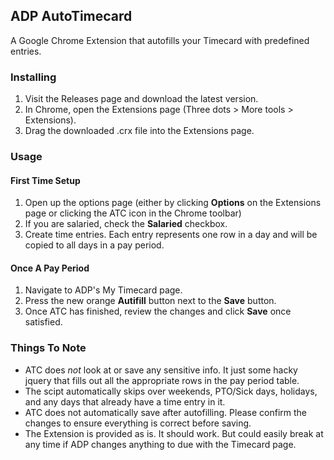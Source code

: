 ## ADP AutoTimecard

A Google Chrome Extension that autofills your Timecard with predefined entries. 

### Installing
1) Visit the Releases page and download the latest version.
2) In Chrome, open the Extensions page (Three dots > More tools > Extensions).
3) Drag the downloaded .crx file into the Extensions page.

### Usage
#### First Time Setup
1) Open up the options page (either by clicking **Options** on the Extensions page or clicking the ATC icon in the Chrome toolbar)
2) If you are salaried, check the **Salaried** checkbox.
3) Create time entries. Each entry represents one row in a day and will be copied to all days in a pay period.

#### Once A Pay Period
1) Navigate to ADP's My Timecard page.
2) Press the new orange **Autifill** button next to the **Save** button.
3) Once ATC has finished, review the changes and click **Save** once satisfied. 

### Things To Note
- ATC does *not* look at or save any sensitive info. It just some hacky jquery that fills out all the appropriate rows in the pay period table.
- The scipt automatically skips over weekends, PTO/Sick days, holidays, and any days that already have a time entry in it.
- ATC does not automatically save after autofilling. Please confirm the changes to ensure everything is correct before saving.
- The Extension is provided as is. It should work. But could easily break at any time if ADP changes anything to due with the Timecard page.
